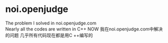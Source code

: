 # noi.openjudge
The problem I solved in noi.openjudge.com  
Nearly all the codes are written in C++ NOW
我在noi.openjudge.com中解决的问题
几乎所有代码现在都是用C ++编写的
